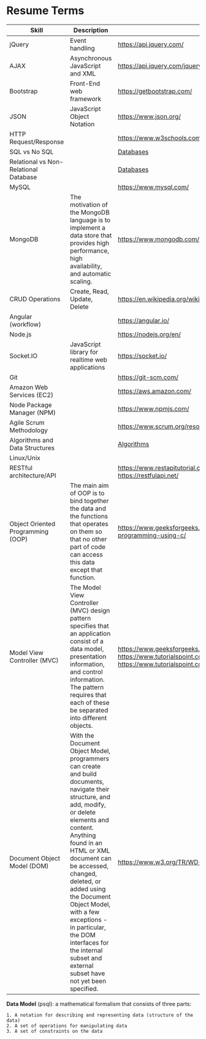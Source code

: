 # Resume Terms

| Skill                                 | Description                                                                                                                                                                                                                                                                                                                                                                                                      | Official Website                                                                                                                                                                                  |
| ------------------------------------- | ---------------------------------------------------------------------------------------------------------------------------------------------------------------------------------------------------------------------------------------------------------------------------------------------------------------------------------------------------------------------------------------------------------------- | ------------------------------------------------------------------------------------------------------------------------------------------------------------------------------------------------- |
| jQuery                                | Event handling                                                                                                                                                                                                                                                                                                                                                                                                   | https://api.jquery.com/                                                                                                                                                                           |
| AJAX                                  | Asynchronous JavaScript and XML                                                                                                                                                                                                                                                                                                                                                                                  | https://api.jquery.com/jquery.ajax/                                                                                                                                                               |
| Bootstrap                             | Front-End web framework                                                                                                                                                                                                                                                                                                                                                                                          | https://getbootstrap.com/                                                                                                                                                                         |
| JSON                                  | JavaScript Object Notation                                                                                                                                                                                                                                                                                                                                                                                       | https://www.json.org/                                                                                                                                                                             |
| HTTP Request/Response                 |                                                                                                                                                                                                                                                                                                                                                                                                                  | https://www.w3schools.com/tags/ref_httpmethods.asp                                                                                                                                                |
| SQL vs No SQL                         |                                                                                                                                                                                                                                                                                                                                                                                                                  | [Databases](Database.md)                                                                                                                                                                          |
| Relational vs Non-Relational Database |                                                                                                                                                                                                                                                                                                                                                                                                                  | [Databases](Database.md)                                                                                                                                                                          |
| MySQL                                 |                                                                                                                                                                                                                                                                                                                                                                                                                  | https://www.mysql.com/                                                                                                                                                                            |
| MongoDB                               | The motivation of the MongoDB language is to implement a data store that provides high performance, high availability, and automatic scaling.                                                                                                                                                                                                                                                                    | https://www.mongodb.com/                                                                                                                                                                          |
| CRUD Operations                       | Create, Read, Update, Delete                                                                                                                                                                                                                                                                                                                                                                                     | https://en.wikipedia.org/wiki/Create,_read,_update_and_delete                                                                                                                                     |
| Angular (workflow)                    |                                                                                                                                                                                                                                                                                                                                                                                                                  | https://angular.io/                                                                                                                                                                               |
| Node.js                               |                                                                                                                                                                                                                                                                                                                                                                                                                  | https://nodejs.org/en/                                                                                                                                                                            |
| Socket.&#8203;IO                      | JavaScript library for realtime web applications                                                                                                                                                                                                                                                                                                                                                                 | https://socket.io/                                                                                                                                                                                |
| Git                                   |                                                                                                                                                                                                                                                                                                                                                                                                                  | https://git-scm.com/                                                                                                                                                                              |
| Amazon Web Services (EC2)             |                                                                                                                                                                                                                                                                                                                                                                                                                  | https://aws.amazon.com/                                                                                                                                                                           |
| Node Package Manager (NPM)            |                                                                                                                                                                                                                                                                                                                                                                                                                  | https://www.npmjs.com/                                                                                                                                                                            |
| Agile Scrum Methodology               |                                                                                                                                                                                                                                                                                                                                                                                                                  | https://www.scrum.org/resources/what-is-scrum                                                                                                                                                     |
| Algorithms and Data Structures        |                                                                                                                                                                                                                                                                                                                                                                                                                  | [Algorithms](Algorithms.md)                                                                                                                                                                       |
| Linux/Unix                            |
| RESTful architecture/API              |                                                                                                                                                                                                                                                                                                                                                                                                                  | https://www.restapitutorial.com/<br>https://restfulapi.net/                                                                                                                                       |
| Object Oriented Programming (OOP)     | The main aim of OOP is to bind together the data and the functions that operates on them so that no other part of code can access this data except that function.                                                                                                                                                                                                                                                | https://www.geeksforgeeks.org/basic-concepts-of-object-oriented-programming-using-c/                                                                                                              |
| Model View Controller (MVC)           | The Model View Controller (MVC) design pattern specifies that an application consist of a data model, presentation information, and control information. The pattern requires that each of these be separated into different objects.                                                                                                                                                                            | https://www.geeksforgeeks.org/mvc-design-pattern/<br>https://www.tutorialspoint.com/design_pattern/mvc_pattern.htm<br>https://www.tutorialspoint.com/mvc_framework/mvc_framework_introduction.htm |
| Document Object Model (DOM)           | With the Document Object Model, programmers can create and build documents, navigate their structure, and add, modify, or delete elements and content. Anything found in an HTML or XML document can be accessed, changed, deleted, or added using the Document Object Model, with a few exceptions - in particular, the DOM interfaces for the internal subset and external subset have not yet been specified. | https://www.w3.org/TR/WD-DOM/introduction.html                                                                                                                                                    |

__Data Model__ (psql): a mathematical formalism that consists of three parts:  

    1. A notation for describing and representing data (structure of the data)  
    2. A set of operations for manipulating data  
    3. A set of constraints on the data
